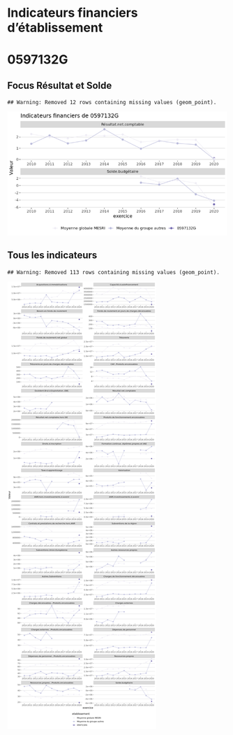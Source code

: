 Indicateurs financiers d’établissement
================

# 0597132G

## Focus Résultat et Solde

    ## Warning: Removed 12 rows containing missing values (geom_point).

![](0597132g_files/figure-gfm/etab.focus-1.png)<!-- -->

## Tous les indicateurs

    ## Warning: Removed 113 rows containing missing values (geom_point).

![](0597132g_files/figure-gfm/etab-1.png)<!-- -->

